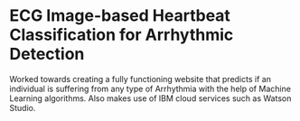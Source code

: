 # ECG Image-based Heartbeat Classification for Arrhythmic Detection

Worked towards creating a fully functioning website that predicts if an individual is suffering from any type of Arrhythmia with the help of Machine Learning algorithms. Also makes use of IBM cloud services such as Watson Studio.
